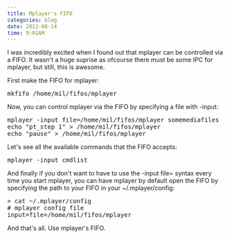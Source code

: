 ```yaml
---
title: Mplayer's FIFO
categories: blog
date: 2012-08-14
time: 9:01AM
---
```

I was incredibly excited when I found out that mplayer can be controlled via a FIFO. It wasn't a huge suprise as ofcourse there must be some IPC for mplayer, but still, this is awesome.

First make the FIFO for mplayer:

<pre class="sh_c">
mkfifo /home/mil/fifos/mplayer
</pre>

Now, you can control mplayer via the FIFO by specifying a file with -input:

<pre class="sh_c">
mplayer -input file=/home/mil/fifos/mplayer somemediafiles 
echo "pt_step 1" > /home/mil/fifos/mplayer
echo "pause" > /home/mil/fifos/mplayer
</pre>

Let's see all the available commands that the FIFO accepts:

<pre class="sh_c">mplayer -input cmdlist</pre>

And finally if you don't want to have to use the -input file= syntax every time you start mplayer, you can have mplayer by default open the FIFO by specifying the path to your FIFO in your ~/.mplayer/config:

<pre class="sh_c">
> cat ~/.mplayer/config
# mplayer config file
input=file=/home/mil/fifos/mplayer
</pre>

And that's all. Use mplayer's FIFO.

